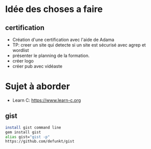 # Idée des choses a faire

## certification 

* Création d'une certification avec l'aide de Adama
* TP: creer un site qui detecte si un site est sécurisé avec agrep et wordlist
* présenter le planning de la formation.
* créer logo
* créer pub avec vidéaste


# Sujet à aborder

* Learn C: https://www.learn-c.org

## gist

```sh
install gist command line
gem install gist
alias gist="gist -p"
https://github.com/defunkt/gist
```
